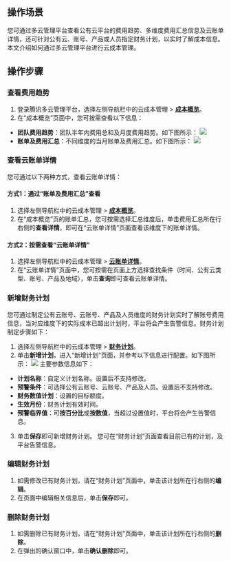 ## 操作场景
您可通过多云管理平台查看公有云平台的费用趋势、多维度费用汇总信息及云账单详情，还可针对公有云、账号、产品或人员指定财务计划，以实时了解成本信息。本文介绍如何通过多云管理平台进行云成本管理。



## 操作步骤

### 查看费用趋势
1. 登录腾讯多云管理平台，选择左侧导航栏中的云成本管理 > **[成本概览](https://cmp.tencent.cn/cost)**。
2. 在“成本概览”页面中，您可按需查看以下信息：
 - **团队费用趋势**：团队半年内费用总和及月度费用趋势。如下图所示：
![](https://qcloudimg.tencent-cloud.cn/raw/d812202e6bb7bb919552e6c26b9f255b.png)
 - **账单及费用汇总**：不同维度的当月账单及费用汇总。如下图所示：
 ![](https://qcloudimg.tencent-cloud.cn/raw/4e3cddad85e93001cdab7a0df04c5d29.png)
 


### 查看云账单详情

您可通过以下两种方式，查看云账单详情：

#### 方式1：通过“账单及费用汇总”查看
1. 选择左侧导航栏中的云成本管理 > **[成本概览](https://cmp.tencent.cn/cost)**。
2. 在“成本概览”页的账单汇总，您可按需选择汇总维度后，单击费用汇总所在行右侧的**查看详情**，即可在“云账单详情”页面查看该维度下的账单详情。


#### 方式2：按需查看“云账单详情”
1. 选择左侧导航栏中的云成本管理 > **[云账单详情](https://cmp.tencent.cn/cost/detail)**。
2. 在“云账单详情”页面中，您可按需在页面上方选择查找条件（时间、公有云类型、账号、产品及地域），单击**查询**即可查看云账单详情。


### 新增财务计划
您可通过制定公有云账号、云账号、产品及人员维度的财务计划实时了解账号费用信息，当对应维度下的实际成本已超出计划时，平台将会产生告警信息。财务计划制定步骤如下：

1. 选择左侧导航栏中的云成本管理 > **[财务计划](https://cmp.tencent.cn/cost/financial-plan)**。
2. 单击**新增计划**，进入“新增计划”页面，并参考以下信息进行配置。如下图所示：
![](https://qcloudimg.tencent-cloud.cn/raw/293eb4fe580bf9e13ff708ed89809847.png)
主要参数信息如下：
 - **计划名称**：自定义计划名称。设置后不支持修改。
 - **预警条件**：可选择公有云账号、云账号、产品及人员。设置后不支持修改。
 - **财务数值计划**：设置的目标额度。
 - **生效月份**：财务计划有效时间。
 - **预警临界值**：可**按百分比**或**按数值**，当超过设置值时，平台将会产生告警信息。
3. 单击**保存**即可新增财务计划。
您可在“财务计划”页面查看目前已有的计划，及平台告警信息。

### 编辑财务计划
1. 如需修改已有财务计划，请在“财务计划”页面中，单击该计划所在行右侧的**编辑**。
2. 在页面中编辑相关信息后，单击**保存**即可。


### 删除财务计划
1. 如需删除已有财务计划，请在“财务计划”页面中，单击该计划所在行右侧的**删除**。
2. 在弹出的确认窗口中，单击**确认删除**即可。
